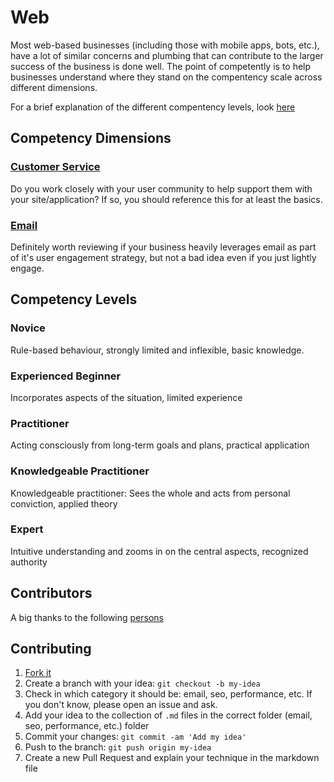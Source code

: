 # Web 

Most web-based businesses (including those with mobile apps, bots, etc.), have a lot of similar concerns and plumbing that can contribute to the larger success of the business is done well.  The point of competently is to help businesses understand where they stand on the compentency scale across different dimensions.  

For a brief explanation of the different compentency levels, look [here](#competency-levels)

## Competency Dimensions

### [Customer Service](customer-service.md)

Do you work closely with your user community to help support them with your site/application?  If so, you should reference this for at least the basics.

### [Email](email.md)

Definitely worth reviewing if your business heavily leverages email as part of it's user engagement strategy, but not a bad idea even if you just lightly engage.


<a name="competency-levels"></a>
## Competency Levels

### Novice

Rule-based behaviour, strongly limited and inflexible, basic knowledge.

### Experienced Beginner

Incorporates aspects of the situation, limited experience

### Practitioner

Acting consciously from long-term goals and plans, practical application

### Knowledgeable Practitioner

Knowledgeable practitioner: Sees the whole and acts from personal conviction, applied theory

### Expert

Intuitive understanding and zooms in on the central aspects, recognized authority

## Contributors

A big thanks to the following [persons](https://github.com/competently/web/graphs/contributors)

## Contributing

1. [Fork it](https://github.com/competently/web)
2. Create a branch with your idea: `git checkout -b my-idea`
3. Check in which category it should be: email, seo, performance, etc. If you don't know, please open an issue and ask.
4. Add your idea to the collection of `.md` files in the correct folder (email, seo, performance, etc.) folder
5. Commit your changes: `git commit -am 'Add my idea'`
6. Push to the branch: `git push origin my-idea`
7. Create a new Pull Request and explain your technique in the markdown file
